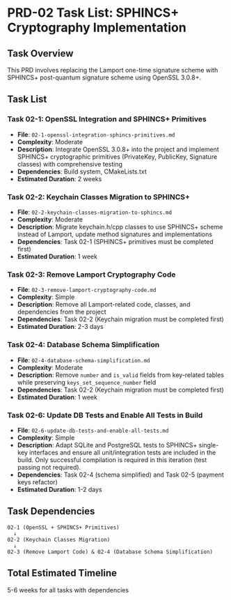 # PRD-02 Task List: SPHINCS+ Cryptography Implementation

## Task Overview
This PRD involves replacing the Lamport one-time signature scheme with SPHINCS+ post-quantum signature scheme using OpenSSL 3.0.8+.

## Task List

### Task 02-1: OpenSSL Integration and SPHINCS+ Primitives
- **File**: `02-1-openssl-integration-sphincs-primitives.md`
- **Complexity**: Moderate
- **Description**: Integrate OpenSSL 3.0.8+ into the project and implement SPHINCS+ cryptographic primitives (PrivateKey, PublicKey, Signature classes) with comprehensive testing
- **Dependencies**: Build system, CMakeLists.txt
- **Estimated Duration**: 2 weeks

### Task 02-2: Keychain Classes Migration to SPHINCS+
- **File**: `02-2-keychain-classes-migration-to-sphincs.md`
- **Complexity**: Moderate
- **Description**: Migrate keychain.h/cpp classes to use SPHINCS+ scheme instead of Lamport, update method signatures and implementations
- **Dependencies**: Task 02-1 (SPHINCS+ primitives must be completed first)
- **Estimated Duration**: 1 week

### Task 02-3: Remove Lamport Cryptography Code
- **File**: `02-3-remove-lamport-cryptography-code.md`
- **Complexity**: Simple
- **Description**: Remove all Lamport-related code, classes, and dependencies from the project
- **Dependencies**: Task 02-2 (Keychain migration must be completed first)
- **Estimated Duration**: 2-3 days

### Task 02-4: Database Schema Simplification
- **File**: `02-4-database-schema-simplification.md`
- **Complexity**: Moderate
- **Description**: Remove `number` and `is_valid` fields from key-related tables while preserving `keys_set_sequence_number` field
- **Dependencies**: Task 02-2 (Keychain migration must be completed first)
- **Estimated Duration**: 1 week

### Task 02-6: Update DB Tests and Enable All Tests in Build
- **File**: `02-6-update-db-tests-and-enable-all-tests.md`
- **Complexity**: Simple
- **Description**: Adapt SQLite and PostgreSQL tests to SPHINCS+ single-key interfaces and ensure all unit/integration tests are included in the build. Only successful compilation is required in this iteration (test passing not required).
- **Dependencies**: Task 02-4 (schema simplified) and Task 02-5 (payment keys refactor)
- **Estimated Duration**: 1-2 days

## Task Dependencies
```
02-1 (OpenSSL + SPHINCS+ Primitives)
  ↓
02-2 (Keychain Classes Migration)
  ↓
02-3 (Remove Lamport Code) & 02-4 (Database Schema Simplification)
```

## Total Estimated Timeline
5-6 weeks for all tasks with dependencies